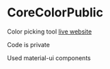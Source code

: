 # CoreColorPublic
Color picking tool [live website](https://s3.amazonaws.com/core-color/index.html)

Code is private

Used material-ui components
